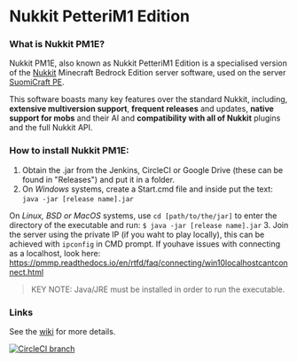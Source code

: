 # Nukkit PetteriM1 Edition

### What is Nukkit PM1E? ###
Nukkit PM1E, also known as Nukkit PetteriM1 Edition is a specialised version of the [Nukkit](https://github.com/CloudburstMC/Nukkit) Minecraft Bedrock Edition server software, used on the server [SuomiCraft PE](http://suomicraftpe.tk/).

This software boasts many key features over the standard Nukkit, including, **extensive multiversion support**, **frequent releases** and updates, **native support for mobs** and their AI and **compatibility with all of Nukkit** plugins and the full Nukkit API.


### How to install Nukkit PM1E: ###
1. Obtain the .jar from the Jenkins, CircleCI or Google Drive (these can be found in "Releases") and put it in a folder.
2. On *Windows* systems, create a Start.cmd file and inside put the text: `java -jar [release name].jar`
 
 On *Linux, BSD or MacOS* systems, use `cd [path/to/the/jar]` to enter the directory of the executable and run: `$ java -jar [release name].jar`
3. Join the server using the private IP (if you waht to play locally), this can be achieved with `ipconfig` in CMD prompt. If youhave issues with connecting as a localhost, look here: https://pmmp.readthedocs.io/en/rtfd/faq/connecting/win10localhostcantconnect.html

>KEY NOTE: Java/JRE must be installed in order to run the executable.


### Links ###

See the [wiki](https://github.com/PetteriM1/NukkitPetteriM1Edition/wiki) for more details.

[![CircleCI branch](https://img.shields.io/circleci/project/github/PetteriM1/NukkitPetteriM1Edition/master.svg)](https://circleci.com/gh/PetteriM1/NukkitPetteriM1Edition/tree/master)
